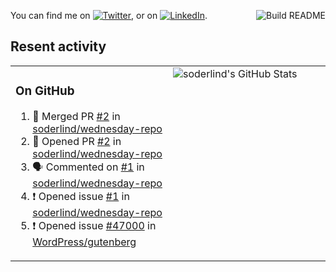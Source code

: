 
<a href="https://github.com/soderlind/soderlind/actions"><img src="https://github.com/soderlind/soderlind/workflows/Build%20README/badge.svg" align="right" alt="Build README"></a>

<!-- Actual text -->
You can find me on [![Twitter][1.2]][1], or on [![LinkedIn][2.2]][2].

<!-- Icons -->

[1.2]: http://i.imgur.com/wWzX9uB.png (twitter icon without padding)
[2.2]: https://raw.githubusercontent.com/MartinHeinz/MartinHeinz/master/linkedin-3-16.png (LinkedIn icon without padding)

<!-- Links to your social media accounts -->

[1]: https://twitter.com/soderlind
[2]: https://www.linkedin.com/in/soderlind/

## Resent activity

<table width="100%" border="0"><tr><td width="49%">

### On GitHub

<!--START_SECTION:activity-->
1. 🎉 Merged PR [#2](https://github.com/soderlind/wednesday-repo/pull/2) in [soderlind/wednesday-repo](https://github.com/soderlind/wednesday-repo)
2. 💪 Opened PR [#2](https://github.com/soderlind/wednesday-repo/pull/2) in [soderlind/wednesday-repo](https://github.com/soderlind/wednesday-repo)
3. 🗣 Commented on [#1](https://github.com/soderlind/wednesday-repo/issues/1) in [soderlind/wednesday-repo](https://github.com/soderlind/wednesday-repo)
4. ❗️ Opened issue [#1](https://github.com/soderlind/wednesday-repo/issues/1) in [soderlind/wednesday-repo](https://github.com/soderlind/wednesday-repo)
5. ❗️ Opened issue [#47000](https://github.com/WordPress/gutenberg/issues/47000) in [WordPress/gutenberg](https://github.com/WordPress/gutenberg)
<!--END_SECTION:activity-->
  </td>
<td width="49%" valign="top">
  <img   alt="soderlind's GitHub Stats" src="https://awesome-github-stats.azurewebsites.net/user-stats/soderlind?cardType=level-alternate&Title=FFFFFF&Border=FFFFFF" />
</td></tr></table>





